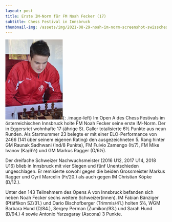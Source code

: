 ```yaml
---
layout: post
title: Erste IM-Norm für FM Noah Fecker (17)
subtitle: Chess Festival in Innsbruck
thumbnail-img: /assets/img/2021-08-29-noah-im-norm-screenshot-swisschess.jpg
---
```


![Noah Fecker](/assets/img/2021-08-29-noah-fecker-im-norm-bild.jpg){: .image-left}
Im Open A des Chess Festivals im österreichischen Innsbruck holte FM Noah Fecker seine erste IM-Norm. Der in Eggersriet wohnhafte 17-jährige St. Galler totalisierte 6½ Punkte aus neun Runden. Als Startnummer 23 belegte er mit einer ELO-Performance von 2466 (141 über seinem eigenen Rating) den ausgezeichneten 5. Rang hinter GM Raunak Sadhwani (Ind/8 Punkte), FM Fulvio Zamengo (It/7), FM Mike Ivanov (Ka/6½) und GM Markus Ragger (Ö/6½).

Der dreifache Schweizer Nachwuchsmeister (2016 U12, 2017 U14, 2018 U16) blieb in Innsbruck mit vier Siegen und fünf Unentschieden ungeschlagen. Er remisierte sowohl gegen die beiden Grossmeister Markus Ragger und Cyril Marcelin (Fr/20.) als auch gegen IM Christian Köpke (D/12.).

Unter den 143 Teilnehmern des Opens A von Innsbruck befanden sich neben Noah Fecker sechs weitere Schweizer(innen). IM Fabian Bänziger (Pfäffikon SZ/31.) und Dario Bischofberger (Trimmis/41.) holten 5½, WGM Barbara Hund (D/84.), Sergey Perman (Zumikon/93.) und Sarah Hund (D/94.) 4 sowie Antonio Yarzagaray (Ascona) 3 Punkte.
